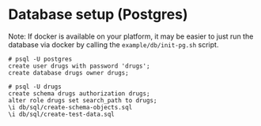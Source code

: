 # Database setup (Postgres)
Note: If docker is available on your platform, it may be easier to just run the
database via docker by calling the `example/db/init-pg.sh` script.

```
# psql -U postgres
create user drugs with password 'drugs';
create database drugs owner drugs;
```

```
# psql -U drugs
create schema drugs authorization drugs;
alter role drugs set search_path to drugs;
\i db/sql/create-schema-objects.sql
\i db/sql/create-test-data.sql
```
